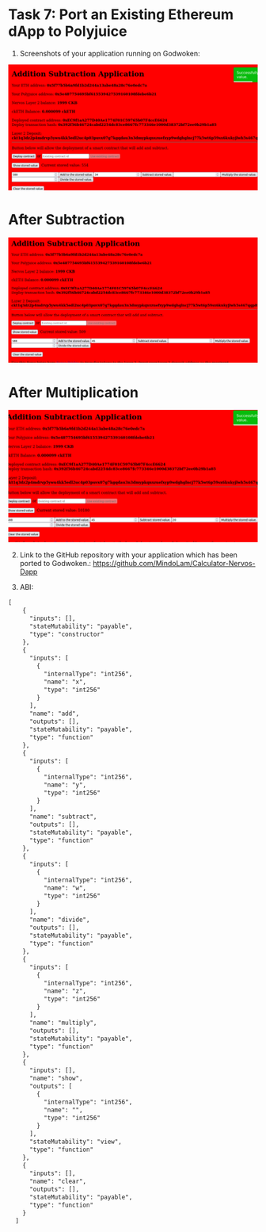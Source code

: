 # Task 7: Port an Existing Ethereum dApp to Polyjuice

1) Screenshots of your application running on Godwoken:

![](./dapp1.png)

# After Subtraction

![](./dapp2.png)

# After Multiplication

![](./dapp4.png)


2) Link to the GitHub repository with your application which has been ported to Godwoken.:
https://github.com/MindoLam/Calculator-Nervos-Dapp

3) ABI:
```
[
    {
      "inputs": [],
      "stateMutability": "payable",
      "type": "constructor"
    },
    {
      "inputs": [
        {
          "internalType": "int256",
          "name": "x",
          "type": "int256"
        }
      ],
      "name": "add",
      "outputs": [],
      "stateMutability": "payable",
      "type": "function"
    },
    {
      "inputs": [
        {
          "internalType": "int256",
          "name": "y",
          "type": "int256"
        }
      ],
      "name": "subtract",
      "outputs": [],
      "stateMutability": "payable",
      "type": "function"
    },
    {
      "inputs": [
        {
          "internalType": "int256",
          "name": "w",
          "type": "int256"
        }
      ],
      "name": "divide",
      "outputs": [],
      "stateMutability": "payable",
      "type": "function"
    },
    {
      "inputs": [
        {
          "internalType": "int256",
          "name": "z",
          "type": "int256"
        }
      ],
      "name": "multiply",
      "outputs": [],
      "stateMutability": "payable",
      "type": "function"
    },
    {
      "inputs": [],
      "name": "show",
      "outputs": [
        {
          "internalType": "int256",
          "name": "",
          "type": "int256"
        }
      ],
      "stateMutability": "view",
      "type": "function"
    },
    {
      "inputs": [],
      "name": "clear",
      "outputs": [],
      "stateMutability": "payable",
      "type": "function"
    }
  ]
```
